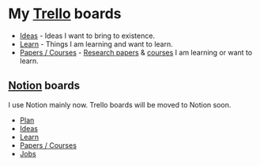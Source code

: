# My [Trello](https://trello.com/nikivi) boards

- [Ideas](https://trello.com/b/alB1ryRP) - Ideas I want to bring to existence.
- [Learn](https://trello.com/b/cu32qF3q) - Things I am learning and want to learn.
- [Papers / Courses](https://trello.com/b/EKl1Ie3q) - [Research papers](../research-papers/research-papers.md) & [courses](../courses/courses.md) I am learning or want to learn.

## [Notion](../tools/notion.md) boards

I use Notion mainly now. Trello boards will be moved to Notion soon.

- [Plan](https://www.notion.so/pukis/e462537d8f3d40c095ea67091ca91f45?v=1006717e984a4243b198bcad5bf05198)
- [Ideas](https://www.notion.so/Ideas-0b5a4e8a88f34fe29a1f33dad02e5332)
- [Learn](https://www.notion.so/Learn-05c0eac7be904e0da89cd8a3bf7ab509)
- [Papers / Courses](https://www.notion.so/Papers-Courses-8f00c7c500d5460490a5800c5d5db431)
- [Jobs](https://www.notion.so/Jobs-8f4225788b144da49a0c2ee37576507c)
